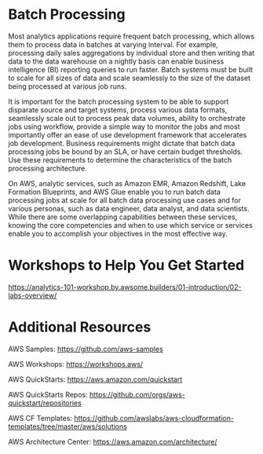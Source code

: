 # Batch Processing

Most analytics applications require frequent batch processing, which allows them to process data in batches at
varying interval. For example, processing daily sales aggregations by individual store and then writing that data to the
data warehouse on a nightly basis can enable business intelligence (BI) reporting queries to run faster. Batch systems
must be built to scale for all sizes of data and scale seamlessly to the size of the dataset being processed at various
job runs.

It is important for the batch processing system to be able to support disparate source and target systems, process
various data formats, seamlessly scale out to process peak data volumes, ability to orchestrate jobs using workflow,
provide a simple way to monitor the jobs and most importantly offer an ease of use development framework that
accelerates job development. Business requirements might dictate that batch data processing jobs be bound by an
SLA, or have certain budget thresholds. Use these requirements to determine the characteristics of the batch
processing architecture.

On AWS, analytic services, such as Amazon EMR, Amazon Redshift, Lake Formation Blueprints, and AWS
Glue enable you to run batch data processing jobs at scale for all batch data processing use cases and for various
personas, such as data engineer, data analyst, and data scientists. While there are some overlapping capabilities
between these services, knowing the core competencies and when to use which service or services enable you to
accomplish your objectives in the most effective way.

# Workshops to Help You Get Started 

https://analytics-101-workshop.by.awsome.builders/01-introduction/02-labs-overview/


# Additional Resources

AWS Samples: https://github.com/aws-samples

AWS Workshops: https://workshops.aws/

AWS QuickStarts: https://aws.amazon.com/quickstart

AWS QuickStarts Repos: https://github.com/orgs/aws-quickstart/repositories

AWS CF Templates: https://github.com/awslabs/aws-cloudformation-templates/tree/master/aws/solutions

AWS Architecture Center: https://aws.amazon.com/architecture/





